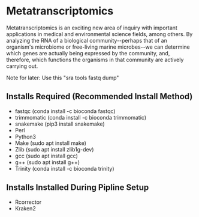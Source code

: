 # Metatranscriptomics

Metatranscriptomics is an exciting new area of inquiry with important applications in medical and environmental science fields, among others. By analyzing the RNA of a biological community--perhaps that of an organism's microbiome or free-living marine microbes--we can determine which genes are actually being expressed by the community, and, therefore, which functions the organisms in that community are actively carrying out.

Note for later: Use this "sra tools fastq dump"

## Installs Required (Recommended Install Method)

- fastqc (conda install -c bioconda fastqc)
- trimmomatic (conda install -c bioconda trimmomatic)
- snakemake (pip3 install snakemake)
- Perl
- Python3
- Make (sudo apt install make)
- Zlib (sudo apt install zlib1g-dev)
- gcc (sudo apt install gcc)
- g++ (sudo apt install g++)
- Trinity (conda install -c bioconda trinity)

## Installs Installed During Pipline Setup

- Rcorrector
- Kraken2

